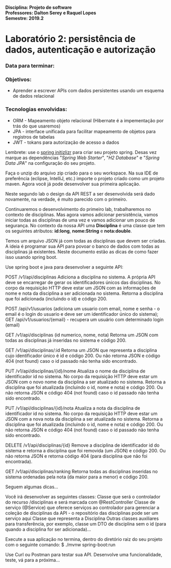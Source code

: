 **Disciplina: Projeto de software<br>
Professores: Dalton Serey e Raquel Lopes<br>
Semestre: 2019.2**

# Laboratório 2: persistência de dados, autenticação e autorização
### Data para terminar:

### Objetivos:
* Aprender a escrever APIs com dados persistentes usando um esquema de dados relacional 

### Tecnologias envolvidas:
* ORM - Mapeamento objeto relacional (Hibernate é a impementação por trás do que usaremos)
* JPA - interface unificada para facilitar mapeamento de objetos para registros de tabelas
* JWT - tokans para autorização de acesso a dados

Lembrete: use o [spring initizlizr](https://start.spring.io) para criar seu projeto spring. Desas vez marque as dependências "_Spring Web Starter_", "_H2 Database_" e "_Spring Data JPA_" na configuração do seu projeto.

Faça o unzip do arquivo zip criado para o seu workspace. Na sua IDE de preferência (eclipse, IntelliJ, etc.) importe o projeto criado como um projeto maven. Agora você já pode desenvolver sua primeira aplicação.

Neste segundo lab o design da API REST a ser desenvolvida será dado novamente, na verdade, é muito parecido com o primeiro. 

Continuaremos o desenvolvimento do primeiro lab, trabalharemos no contexto de disciplinas. Mas agora vamos adicionar persistência, vamos iniciar todas as disciplinas de uma vez e vamos adicionar um pouco de segurança. No contexto da nossa API uma **Disciplina** é uma classe que tem os seguintes atributos: **id:long**, **nome:String** e **nota:double**.

Temos um arquivo JSON já com todas as disciplinas que devem ser criadas. A ideia é programar sua API para povoar o banco de dados com todas as disciplinas já existentes. Neste documento estão as dicas de como fazer isso usando spring boot.

Use spring boot e java para desenvolver a seguinte API:

POST /v1/api/disciplinas 
Adiciona a disciplina no sistema. A própria API deve se encarregar de gerar os identificadores únicos das disciplinas. No corpo da requisição HTTP deve estar um JSON com as informações de nome e nota da disciplina a ser adicionada no sistema. 
Retorna a disciplina que foi adicionada (incluindo o id) e código 200.

POST /api/v1/usuarios (adiciona um usuario com email, nome e senha - o email é o login do usuario e deve ser um identificador único do sistema);
GET /api/v1/usuarios/{email} - recupera um usuário com determinado login (email)

GET /v1/api/disciplinas (id numerico, nome, nota)
Retorna um JSON com todas as disciplinas já inseridas no sistema e código 200.

GET /v1/api/disciplinas/:id
Retorna um JSON que representa a disciplina cujo identificador único é id e código 200. Ou não retorna JSON e código 404 (not found) caso o id passado não tenha sido encontrado.

PUT /v1/api/disciplinas/{id}/nome 
Atualiza o nome da disciplina de identificador id no sistema. No corpo da requisição HTTP deve estar um JSON com o novo nome da disciplina a ser atualizado no sistema. 
Retorna a disciplina que foi atualizada (incluindo o id, nome e nota) e código 200. Ou não retorna JSON e código 404 (not found) caso o id passado não tenha sido encontrado.

PUT /v1/api/disciplinas/{id}/nota 
Atualiza a nota da disciplina de identificador id no sistema. No corpo da requisição HTTP deve estar um JSON com a nova nota da disciplina a ser atualizada no sistema. 
Retorna a disciplina que foi atualizada (incluindo o id, nome e nota) e código 200. Ou não retorna JSON e código 404 (not found) caso o id passado não tenha sido encontrado.

DELETE /v1/api/disciplinas/{id}
Remove a disciplina de identificador id do sistema e retorna a disciplina que foi removida (um JSON) e código 200. Ou não retorna JSON e retorna código 404 (para disciplina que não foi encontrada).

GET /v1/api/disciplinas/ranking
Retorna todas as disciplinas inseridas no sistema ordenadas pela nota (da maior para a menor) e código 200.

Seguem algumas dicas...

Você irá desenvolver as seguintes classes:
Classe que será o controlador do recurso /disciplinas e será marcada com @RestController 
Classe de serviço (@Service) que oferece serviços ao controlador para gerenciar a coleção de disciplinas da API - o repositório das disciplinas pode ser um serviço aqui
Classe que representa a Disciplina 
Outras classes auxiliares para transferência, por exemplo, classe um DTO de disciplina sem o id (para quando a disciplina for ser adicionada)...

Execute a sua aplicação no termina, dentro do diretório raiz do seu projeto com o seguinte comando: 
$ ./mvnw spring-boot:run

Use Curl ou Postman para testar sua API. Desenvolve uma funcionalidade, teste, vá para a próxima…

